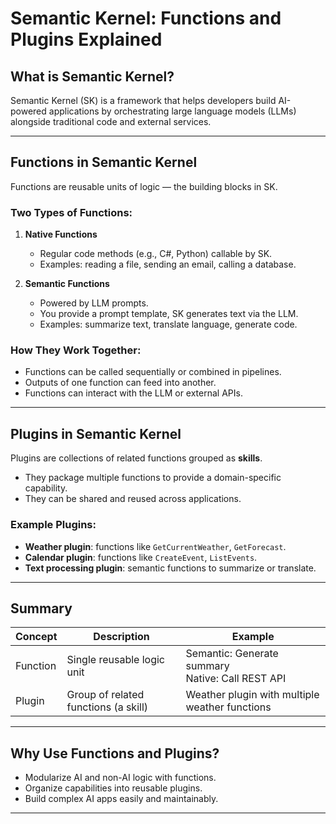 
# Semantic Kernel: Functions and Plugins Explained

## What is Semantic Kernel?

Semantic Kernel (SK) is a framework that helps developers build AI-powered applications by orchestrating large language models (LLMs) alongside traditional code and external services.

---

## Functions in Semantic Kernel

Functions are reusable units of logic — the building blocks in SK.

### Two Types of Functions:

1. **Native Functions**  
   - Regular code methods (e.g., C#, Python) callable by SK.  
   - Examples: reading a file, sending an email, calling a database.

2. **Semantic Functions**  
   - Powered by LLM prompts.  
   - You provide a prompt template, SK generates text via the LLM.  
   - Examples: summarize text, translate language, generate code.

### How They Work Together:

- Functions can be called sequentially or combined in pipelines.  
- Outputs of one function can feed into another.  
- Functions can interact with the LLM or external APIs.

---

## Plugins in Semantic Kernel

Plugins are collections of related functions grouped as **skills**.

- They package multiple functions to provide a domain-specific capability.  
- They can be shared and reused across applications.

### Example Plugins:

- **Weather plugin**: functions like `GetCurrentWeather`, `GetForecast`.  
- **Calendar plugin**: functions like `CreateEvent`, `ListEvents`.  
- **Text processing plugin**: semantic functions to summarize or translate.

---

## Summary

| Concept    | Description                             | Example                                  |
|------------|---------------------------------------|------------------------------------------|
| Function   | Single reusable logic unit             | Semantic: Generate summary<br>Native: Call REST API |
| Plugin     | Group of related functions (a skill)  | Weather plugin with multiple weather functions |

---

## Why Use Functions and Plugins?

- Modularize AI and non-AI logic with functions.  
- Organize capabilities into reusable plugins.  
- Build complex AI apps easily and maintainably.

---
